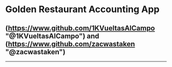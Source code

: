 # Golden Restaurant Accounting App
## (https://www.github.com/1KVueltasAlCampo "\@1KVueltasAlCampo") and (https://www.github.com/zacwastaken "\@zacwastaken")
---

